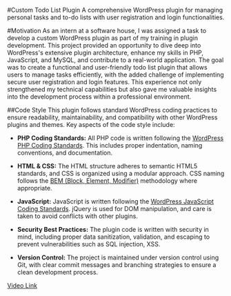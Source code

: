#Custom Todo List Plugin
A comprehensive WordPress plugin for managing personal tasks and to-do lists with user registration and login functionalities.

#Motivation
As an intern at a software house, I was assigned a task to develop a custom WordPress plugin as part of my training in plugin development. This project provided an opportunity to dive deep into WordPress's extensive plugin architecture, enhance my skills in PHP, JavaScript, and MySQL, and contribute to a real-world application. The goal was to create a functional and user-friendly todo list plugin that allows users to manage tasks efficiently, with the added challenge of implementing secure user registration and login features. This experience not only strengthened my technical capabilities but also gave me valuable insights into the development process within a professional environment.

##Code Style
This plugin follows standard WordPress coding practices to ensure readability, maintainability, and compatibility with other WordPress plugins and themes. Key aspects of the code style include:

- **PHP Coding Standards:** All PHP code is written following the [WordPress PHP Coding Standards](https://developer.wordpress.org/coding-standards/wordpress-coding-standards/php/). This includes proper indentation, naming conventions, and documentation.

- **HTML & CSS:** The HTML structure adheres to semantic HTML5 standards, and CSS is organized using a modular approach. CSS naming follows the [BEM (Block, Element, Modifier)](http://getbem.com/introduction/) methodology where appropriate.

- **JavaScript:** JavaScript is written following the [WordPress JavaScript Coding Standards](https://developer.wordpress.org/coding-standards/wordpress-coding-standards/javascript/). jQuery is used for DOM manipulation, and care is taken to avoid conflicts with other plugins.

- **Security Best Practices:** The plugin code is written with security in mind, including proper data sanitization, validation, and escaping to prevent vulnerabilities such as SQL injection, XSS.

- **Version Control:** The project is maintained under version control using Git, with clear commit messages and branching strategies to ensure a clean development process.

[Video Link](https://drive.google.com/file/d/1yn2BPCqnTXlaYvOsxJvhck3e4BeCB-3Z/view?usp=drive_link)